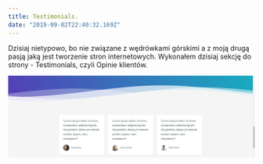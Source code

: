 ```yaml
---
title: Testimonials.
date: "2019-09-02T22:40:32.169Z"
---
```


<p  class="justify">
Dzisiaj nietypowo, bo nie związane z wędrówkami górskimi a z moją drugą pasją jaką jest tworzenie stron internetowych.
Wykonałem dzisiaj sekcję do strony - Testimonials, czyli Opinie klientów.
</p>

![1](./testimonials.jpg)
